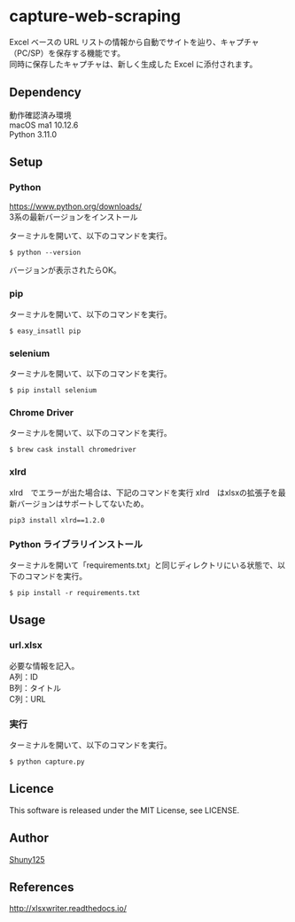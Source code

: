 # capture-web-scraping
Excel ベースの URL リストの情報から自動でサイトを辿り、キャプチャ（PC/SP）を保存する機能です。  
同時に保存したキャプチャは、新しく生成した Excel に添付されます。

## Dependency
動作確認済み環境  
macOS ma1 10.12.6  
Python 3.11.0 

## Setup
### Python
https://www.python.org/downloads/  
3系の最新バージョンをインストール

ターミナルを開いて、以下のコマンドを実行。
```
$ python --version
```
バージョンが表示されたらOK。

### pip
ターミナルを開いて、以下のコマンドを実行。
```
$ easy_insatll pip
```

### selenium
ターミナルを開いて、以下のコマンドを実行。
```
$ pip install selenium
```

### Chrome Driver
ターミナルを開いて、以下のコマンドを実行。
```
$ brew cask install chromedriver
```

### xlrd
xlrd　でエラーが出た場合は、下記のコマンドを実行
xlrd　はxlsxの拡張子を最新バージョンはサポートしてないため。
```
pip3 install xlrd==1.2.0
```

### Python ライブラリインストール
ターミナルを開いて「requirements.txt」と同じディレクトリにいる状態で、以下のコマンドを実行。
```
$ pip install -r requirements.txt
```

## Usage
### url.xlsx
必要な情報を記入。  
A列：ID  
B列：タイトル  
C列：URL  

### 実行
ターミナルを開いて、以下のコマンドを実行。
```
$ python capture.py
```

## Licence
This software is released under the MIT License, see LICENSE.

## Author
[Shuny125](https://github.com/Shuny125)

## References
http://xlsxwriter.readthedocs.io/
